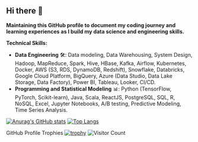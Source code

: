 ## Hi there 👋

**Maintaining this GitHub profile to document my coding journey and learning experiences as I build my data science and engineering skills.**
<!--
**bhargaviHQ/bhargaviHQ** is a ✨ _special_ ✨ repository because its `README.md` (this file) appears on your GitHub profile.

Here are some ideas to get you started:

- 🔭 I’m currently working on ...
- 🌱 I’m currently learning ...
- 👯 I’m looking to collaborate on ...
- 🤔 I’m looking for help with ...
- 💬 Ask me about ...
- 📫 How to reach me: ...
- 😄 Pronouns: ...
- ⚡ Fun fact: ...
-->

**Technical Skills:**

* **Data Engineering** 🛠️: Data modeling, Data Warehousing, System Design, Hadoop, MapReduce, Spark, Hive, HBase, Kafka, Airflow, Kubernetes, Docker, AWS (S3, RDS, DynamoDB, Redshift), Snowflake, Databricks, Google Cloud Platform, BigQuery, Azure (Data Studio, Data Lake Storage, Data Factory), Power BI, Tableau, Looker, CI/CD.
* **Programming and Statistical Modeling** 📊:  Python (TensorFlow, PyTorch, Scikit-learn), Java, Scala, ReactJS, PostgreSQL, SQL, R, NoSQL, Excel, Jupyter Notebooks, A/B testing, Predictive Modeling, Time Series Analysis.

[![Anurag's GitHub stats](https://github-readme-stats.vercel.app/api?username=bhargaviHQ&show_icons=true&theme=dark&hide=issues,contribs)](https://github.com/bhargaviHQ) [![Top Langs](https://github-readme-stats.vercel.app/api/top-langs/?username=bhargaviHQ&layout=compact)](https://github.com/bhargaviHQ)

GitHub Profile Trophies
[![trophy](https://github-profile-trophy.vercel.app/?username=bhargaviHQ&theme=discord)](https://github.com/bhargaviHQ)
![Visitor Count](https://profile-counter.glitch.me/{bhargaviHQ}/count.svg)

